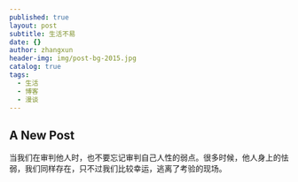 ```yaml
---
published: true
layout: post
subtitle: 生活不易
date: {}
author: zhangxun
header-img: img/post-bg-2015.jpg
catalog: true
tags:
  - 生活
  - 博客
  - 漫谈
---
```

## A New Post

当我们在审判他人时，也不要忘记审判自己人性的弱点。很多时候，他人身上的怯弱，我们同样存在，只不过我们比较幸运，逃离了考验的现场。
